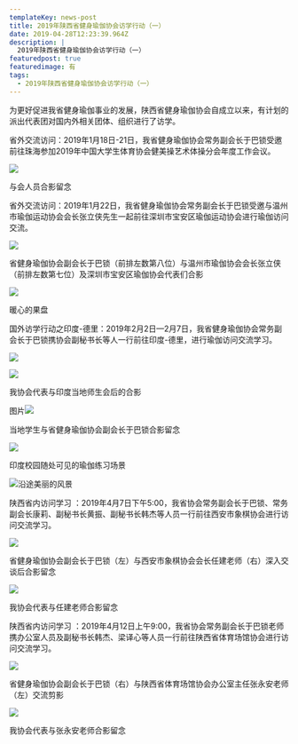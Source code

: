 ```yaml
---
templateKey: news-post
title: 2019年陕西省健身瑜伽协会访学行动（一）
date: 2019-04-28T12:23:39.964Z
description: |
  2019年陕西省健身瑜伽协会访学行动（一）
featuredpost: true
featuredimage: 有
tags:
  - 2019年陕西省健身瑜伽协会访学行动（一）
---
```


为更好促进我省健身瑜伽事业的发展，陕西省健身瑜伽协会自成立以来，有计划的派出代表团对国内外相关团体、组织进行了访学。

  省外交流访问：2019年1月18日-21日，我省健身瑜伽协会常务副会长于巴锁受邀前往珠海参加2019年中国大学生体育协会健美操艺术体操分会年度工作会议。

![](https://demotry.oss-cn-beijing.aliyuncs.com/2019%E5%B9%B4%E9%99%95%E8%A5%BF%E7%9C%81%E5%81%A5%E8%BA%AB%E7%91%9C%E4%BC%BD%E5%8D%8F%E4%BC%9A%E8%AE%BF%E5%AD%A6%E8%A1%8C%E5%8A%A8%EF%BC%88%E4%B8%80%EF%BC%89/1.jpg)

与会人员合影留念

省外交流访问：2019年1月22日，我省健身瑜伽协会常务副会长于巴锁受邀与温州市瑜伽运动协会会长张立侠先生一起前往深圳市宝安区瑜伽运动协会进行瑜伽访问交流。

![](https://demotry.oss-cn-beijing.aliyuncs.com/2019%E5%B9%B4%E9%99%95%E8%A5%BF%E7%9C%81%E5%81%A5%E8%BA%AB%E7%91%9C%E4%BC%BD%E5%8D%8F%E4%BC%9A%E8%AE%BF%E5%AD%A6%E8%A1%8C%E5%8A%A8%EF%BC%88%E4%B8%80%EF%BC%89/2.jpg)

省健身瑜伽协会副会长于巴锁（前排左数第八位）与温州市瑜伽协会会长张立侠（前排左数第七位）及深圳市宝安区瑜伽协会代表们合影

![](https://demotry.oss-cn-beijing.aliyuncs.com/2019%E5%B9%B4%E9%99%95%E8%A5%BF%E7%9C%81%E5%81%A5%E8%BA%AB%E7%91%9C%E4%BC%BD%E5%8D%8F%E4%BC%9A%E8%AE%BF%E5%AD%A6%E8%A1%8C%E5%8A%A8%EF%BC%88%E4%B8%80%EF%BC%89/3.jpg)

暖心的果盘

国外访学行动之印度-德里：2019年2月2日—2月7日，我省健身瑜伽协会常务副会长于巴锁携协会副秘书长等人一行前往印度-德里，进行瑜伽访问交流学习。

![](https://demotry.oss-cn-beijing.aliyuncs.com/2019%E5%B9%B4%E9%99%95%E8%A5%BF%E7%9C%81%E5%81%A5%E8%BA%AB%E7%91%9C%E4%BC%BD%E5%8D%8F%E4%BC%9A%E8%AE%BF%E5%AD%A6%E8%A1%8C%E5%8A%A8%EF%BC%88%E4%B8%80%EF%BC%89/4.jpg)

![](https://demotry.oss-cn-beijing.aliyuncs.com/2019%E5%B9%B4%E9%99%95%E8%A5%BF%E7%9C%81%E5%81%A5%E8%BA%AB%E7%91%9C%E4%BC%BD%E5%8D%8F%E4%BC%9A%E8%AE%BF%E5%AD%A6%E8%A1%8C%E5%8A%A8%EF%BC%88%E4%B8%80%EF%BC%89/5.jpg)

我协会代表与印度当地师生会后的合影

图片![](https://demotry.oss-cn-beijing.aliyuncs.com/2019%E5%B9%B4%E9%99%95%E8%A5%BF%E7%9C%81%E5%81%A5%E8%BA%AB%E7%91%9C%E4%BC%BD%E5%8D%8F%E4%BC%9A%E8%AE%BF%E5%AD%A6%E8%A1%8C%E5%8A%A8%EF%BC%88%E4%B8%80%EF%BC%89/6.jpg)

当地学生与省健身瑜伽协会副会长于巴锁合影留念

![](https://demotry.oss-cn-beijing.aliyuncs.com/2019%E5%B9%B4%E9%99%95%E8%A5%BF%E7%9C%81%E5%81%A5%E8%BA%AB%E7%91%9C%E4%BC%BD%E5%8D%8F%E4%BC%9A%E8%AE%BF%E5%AD%A6%E8%A1%8C%E5%8A%A8%EF%BC%88%E4%B8%80%EF%BC%89/7.jpg)

印度校园随处可见的瑜伽练习场景

![](https://demotry.oss-cn-beijing.aliyuncs.com/2019%E5%B9%B4%E9%99%95%E8%A5%BF%E7%9C%81%E5%81%A5%E8%BA%AB%E7%91%9C%E4%BC%BD%E5%8D%8F%E4%BC%9A%E8%AE%BF%E5%AD%A6%E8%A1%8C%E5%8A%A8%EF%BC%88%E4%B8%80%EF%BC%89/8.jpg)沿途美丽的风景

陕西省内访问学习 ：2019年4月7日下午5:00，我省协会常务副会长于巴锁、常务副会长康莉、副秘书长黄振、副秘书长韩杰等人员一行前往西安市象棋协会进行访问交流学习。

![](https://demotry.oss-cn-beijing.aliyuncs.com/2019%E5%B9%B4%E9%99%95%E8%A5%BF%E7%9C%81%E5%81%A5%E8%BA%AB%E7%91%9C%E4%BC%BD%E5%8D%8F%E4%BC%9A%E8%AE%BF%E5%AD%A6%E8%A1%8C%E5%8A%A8%EF%BC%88%E4%B8%80%EF%BC%89/9.jpg)

省健身瑜伽协会副会长于巴锁（左）与西安市象棋协会会长任建老师（右）深入交谈后合影留念

![](https://demotry.oss-cn-beijing.aliyuncs.com/2019%E5%B9%B4%E9%99%95%E8%A5%BF%E7%9C%81%E5%81%A5%E8%BA%AB%E7%91%9C%E4%BC%BD%E5%8D%8F%E4%BC%9A%E8%AE%BF%E5%AD%A6%E8%A1%8C%E5%8A%A8%EF%BC%88%E4%B8%80%EF%BC%89/10.jpg)

我协会代表与任建老师合影留念

陕西省内访问学习 ：2019年4月12日上午9:00，我省协会常务副会长于巴锁老师携办公室人员及副秘书长韩杰、梁译心等人员一行前往陕西省体育场馆协会进行访问交流学习。

![](https://demotry.oss-cn-beijing.aliyuncs.com/2019%E5%B9%B4%E9%99%95%E8%A5%BF%E7%9C%81%E5%81%A5%E8%BA%AB%E7%91%9C%E4%BC%BD%E5%8D%8F%E4%BC%9A%E8%AE%BF%E5%AD%A6%E8%A1%8C%E5%8A%A8%EF%BC%88%E4%B8%80%EF%BC%89/11.jpg)

省健身瑜伽协会副会长于巴锁（右）与陕西省体育场馆协会办公室主任张永安老师（左）交流剪影

![](https://demotry.oss-cn-beijing.aliyuncs.com/2019%E5%B9%B4%E9%99%95%E8%A5%BF%E7%9C%81%E5%81%A5%E8%BA%AB%E7%91%9C%E4%BC%BD%E5%8D%8F%E4%BC%9A%E8%AE%BF%E5%AD%A6%E8%A1%8C%E5%8A%A8%EF%BC%88%E4%B8%80%EF%BC%89/12.jpg)

我协会代表与张永安老师合影留念

